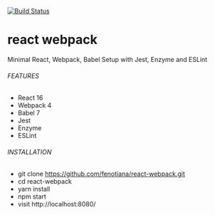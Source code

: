 [![Build Status](https://travis-ci.org/fenotiana/react.svg?branch=master)](https://travis-ci.org/fenotiana/react)

# react webpack
Minimal React, Webpack, Babel Setup with Jest, Enzyme and ESLint

###### FEATURES #######
* React 16
* Webpack 4
* Babel 7
* Jest 
* Enzyme 
* ESLint

###### INSTALLATION ######
- git clone https://github.com/fenotiana/react-webpack.git
- cd react-webpack
- yarn install
- npm start
- visit http://localhost:8080/
